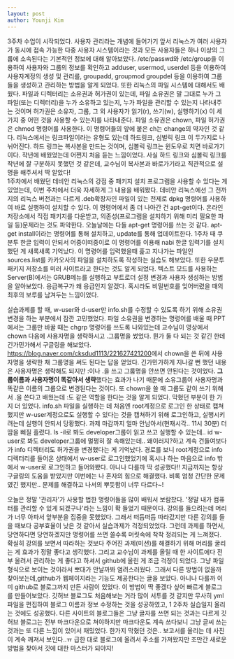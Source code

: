 ```yaml
---
layout: post
author: Younji Kim
---
```

3주차 수업이 시작되었다. 사용자 관리라는 개념에 들어가기 앞서 리눅스가 여러 사용자가 동시에 접속 가능한 다중 사용자 시스템이라는 것과 모든 사용자들은 하나 이상의 그룹에 소속된다는 기본적인 정보에 대해 알아보았다. /etc/passwd와 /etc/group을 이용하여 사용자와 그룹의 정보를 확인하고 adduser, usermod, userdel 등을 이용하여 사용자계정의 생성 및 관리를, groupadd, groupmod groupdel 등을 이용하여 그룹들을 생성하고 관리하는 방법을 알게 되었다. 또한 리눅스의 파일 시스템에 대해서도 배웠다. 파일과 디렉터리는 소유권과 허가권이 있는데, 파일 소유권은 말 그대로 누가 그 파일(또는 디렉터리)을 누가 소유하고 있는지, 누가 파일을 관리할 수 있는지 나타내주는 것이며 허가권은 소유자, 그룹, 그 외 사용자가 읽기(r), 쓰기(w), 실행하기(x) 이 세가지 중 어떤 것을 사용할 수 있는지를 나타내준다. 파일 소유권은 chown, 파일 허가권은 chmod 명령어를 사용한다. 이 명령어들의 앞에 붙은 ch는 change의 약자인 것 같다. 리눅스에서는 링크파일이라는 유형도 있는데 하드링크, 심벌릭 링크 이 두가지로 나뉘어진다. 하드 링크는 복사본을 만드는 것이며, 심볼릭 링크는 윈도우로 치면 바로가기이다. 작년에 배웠었는데 어쩐지 처음 듣는 느낌이었다. 사실 하드 링크와 심볼릭 링크를 작년에 잘 구분하지 못했던 것 같은데, 교수님이 복사본과 바로가기라고 직관적으로 설명을 해주셔서 딱 알았다!    
1주차에서 배웠던 데비안 리눅스의 강점 중 패키지 설치 프로그램을 사용할 수 있다는 게 있었는데, 이번 주차에서 더욱 자세하게 그 내용을 배워봤다. 데비안 리눅스에선 그 전까지의 리눅스 버전과는 다르게 .deb확장자인 파일이 있는 전제로 dpkg 명령어를 사용하여 바로 실행하여 설치할 수 있다. 이 명령어에서 좀 더 나아간 건 apt-get이다. 온라인 저장소에서 직접 패키지를 다운받고, 의존성(프로그램을 설치하기 위해 미리 필요한 파일 등)문제라는 것도 파악한다. 오늘날에는 다들 apt-get 명령어를 쓰는 것 같다. apt-get install이라는 명령어를 통해 설치하고, update를 통해 업데이트한다. 1주차 때 쿠분투 한글 입력이 안되서 어중이떠중이로 이 명령어를 이용해 nabi 한글 입력기를 설치했던 게 새록새록 기억났다. 이 명령어를 입력했을때 흝고 지나가는 파일인 sources.list를 카카오사의 파일을 설치하도록 작성하는 실습도 해보았다. 또한 우분투 패키지 저장소를 미러 사이트라고 한다는 것도 알게 되었다.
텍스트 모드를 사용하는 Server(B)에서는 GRUB메뉴를 실행하고 부트로더 설정 변경과 사용자 생성하는 방법을 알아보았다. 응급복구가 왜 응급인지 알겠다. 혹시라도 비밀번호를 잊어버렸을 때의 최후의 보루를 남겨두는 느낌이었다.
        
실습과제를 할 때, w-user와 d-user만 info.sh를 수정할 수 있도록 하기 위해 소유권 변경을 하는 부분에서 잠깐 고민했었다. 파일 소유권을 변경하는 명령어를 배울 때 PPT에서는 그룹만 바꿀 때는 chgrp 명령어를 쓰도록 나와있는데 교수님이 영상에서 chown 다음에 사용자명을 생략하시고 .그룹명을 썼었다. 뭔가 둘 다 되는 것 같긴 한데 긴가민가해서 구글링을 해보았다. <https://blog.naver.com/cksdud1113/221627421200>에서 chown을 쓴 뒤에 사용자명을 생략한 채 그룹명을 써도 된다는 답을 얻었다. 긴가민가하게 지나갈 뻔 했던 내용은 사용자명은 생략해도 되지만 :이나 .을 쓰고 그룹명을 안쓰면 안된다는 것이었다. **그룹이름과 사용자명이 똑같아서 생략**했다는 효과가 나기 때문에 소유그룹이 사용자명과 똑같은 이름의 그룹으로 변경된다는 것이다. 또 chown을 쓸 때 그룹도 같이 쓰기 위해서 .을 쓴다고 배웠는데 :도 같은 역할을 한다는 것을 알게 되었다. 
막혔던 부분이 한 가지 더 있었다. info.sh 파일을 실행하는 데 처음엔 root계정으로 로그인 한 상태로 캡쳐했지만 w-user계정으로도 실행할 수 있다는 것을 캡쳐하기 위해 로그인하고, 실행시키려는데 실행이 안되서 당황했다. 과제 마감까지 얼마 안남아서(현재시각.. 11시 30분) 더 땀을 삐질 흘렸다. ls -il로 봐도 developer그룹이 읽고 쓰고 실행할 수 있는데.. id w-user로 봐도 developer그룹에 멀쩡히 잘 속해있는데.. 왜이러지?하고 계속 건들여보다가 info 디렉터리도 허가권을 변경했다는 게 기억났다. 경로를 보니 root계정으로 info 디렉터리를 들어온 상태에서 w-user로 로그인했었기에 혹시나 하는 마음으로 info 밖에서 w-user로 로그인하고 들어와봤다. 아니나 다를까 딱 성공했다!! 지금까지는 항상 구글링의 도움을 받았지만 이번에는 나 혼자의 힘으로 해결했다. 비록 엄청 간단한 문제였긴 했지만.. 문제를 해결하고 나서의 뿌듯함이 너무 다르다~!

오늘은 정말 '관리자'가 사용할 법한 명령어들을 많이 배워서 보람찼다. '정말 내가 컴퓨터를 관리할 수 있게 되겠구나'라는 느낌이 확 들었기 때문이다. 강의를 들으려는데 머리가 너무 아파서 앞부분을 집중을 못했었다. 그래서 떠듬떠듬 따라갔지만 다른 강의를 들을 때보다 공부효율이 낮은 것 같아서 실습과제가 걱정되었었다. 그런데 과제를 하면서, 당연하다면 당연하겠지만 명령어를 쓰면 쓸수록 머릿속에 착착 정리되는 게 느껴졌다. 확실히 강의를 보면서 따라하는 것보다 주어진 과제(미션)를 해결하기 위해 머리를 굴리는 게 효과가 정말 좋다고 생각했다. 그리고 교수님이 과제를 올릴 때 한 사이트에다 전부 올려서 관리하는 게 좋다고 하셔서 github에 올린 게 조금 걱정이 되었다. 그냥 파일형식으로 보이는 것이라서 뽀대가 안날까봐 염려스러웠다. 그래서 다른 방법이 없을까 찾아보는데,github가 웹페이지라는 기능도 제공한다는 글을 보았다. 아니나 다를까 이미 github로 블로그까지 만든 사람이 있었다. 이 방법이 딱 좋겠다 싶어 빠르게 블로그를 만들어보았다. 깃허브 블로그도 처음해보는 거라 많이 서투를 것 같지만 무사히 yml파일을 편집하여 블로그 이름과 정보 수정하는 것을 성공하였고, 1 2주차 실습일지 올리는 것에도 성공했다. 다른 사이트의 블로그들은 그냥 글자를 쓰면 되는 것과는 다르게 깃허브 블로그는 전부 마크다운으로 쳐야하지만 마크다운도 계속 쓰다보니 그냥 글씨 쓰는 것과는 또 다른 느낌이 있어서 재밌었다. 한가지 막혔던 것은.. 보고서를 올리는 데 사진이 계속 깨져서 보인다..ㅠ 급한 대로 블로그에 올려서 주소를 가져왔지만 조만간 새로운 방법을 찾아서 깃에 대한 마스터가 되야지!